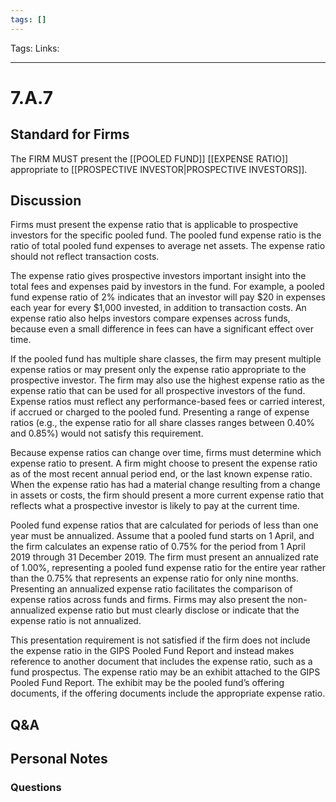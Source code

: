 ```yaml
---
tags: []
---
```

Tags:
Links: 
___
# 7.A.7
## Standard for Firms
The FIRM MUST present the [[POOLED FUND]] [[EXPENSE RATIO]] appropriate to [[PROSPECTIVE INVESTOR|PROSPECTIVE INVESTORS]].
## Discussion
Firms must present the expense ratio that is applicable to prospective investors for the specific pooled fund. The pooled fund expense ratio is the ratio of total pooled fund expenses to average net assets. The expense ratio should not reflect transaction costs.

The expense ratio gives prospective investors important insight into the total fees and expenses paid by investors in the fund. For example, a pooled fund expense ratio of 2% indicates that an investor will pay $20 in expenses each year for every $1,000 invested, in addition to transaction costs. An expense ratio also helps investors compare expenses across funds, because even a small difference in fees can have a significant effect over time.

If the pooled fund has multiple share classes, the firm may present multiple expense ratios or may present only the expense ratio appropriate to the prospective investor. The firm may also use the highest expense ratio as the expense ratio that can be used for all prospective investors of the fund. Expense ratios must reflect any performance-based fees or carried interest, if accrued or charged to the pooled fund. Presenting a range of expense ratios (e.g., the expense ratio for all share classes ranges between 0.40% and 0.85%) would not satisfy this requirement.

Because expense ratios can change over time, firms must determine which expense ratio to present. A firm might choose to present the expense ratio as of the most recent annual period end, or the last known expense ratio. When the expense ratio has had a material change resulting from a change in assets or costs, the firm should present a more current expense ratio that reflects what a prospective investor is likely to pay at the current time.

Pooled fund expense ratios that are calculated for periods of less than one year must be annualized. Assume that a pooled fund starts on 1 April, and the firm calculates an expense ratio of 0.75% for the period from 1 April 2019 through 31 December 2019. The firm must present an annualized rate of 1.00%, representing a pooled fund expense ratio for the entire year rather than the 0.75% that represents an expense ratio for only nine months. Presenting an annualized expense ratio facilitates the comparison of expense ratios across funds and firms. Firms may also present the non-annualized expense ratio but must clearly disclose or indicate that the expense ratio is not annualized.

This presentation requirement is not satisfied if the firm does not include the expense ratio in the GIPS Pooled Fund Report and instead makes reference to another document that includes the expense ratio, such as a fund prospectus. The expense ratio may be an exhibit attached to the GIPS Pooled Fund Report. The exhibit may be the pooled fund’s offering documents, if the offering documents include the appropriate expense ratio.
## Q&A

## Personal Notes

### Questions